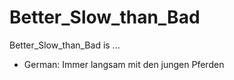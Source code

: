 # Better_Slow_than_Bad

Better_Slow_than_Bad is ...

- German: Immer langsam mit den jungen Pferden
